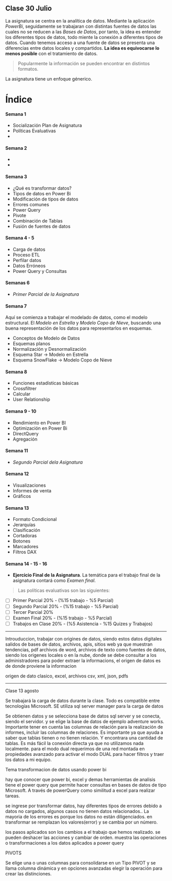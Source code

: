 ## Clase 30 Julio

La asignatura se centra en la analítica de datos. Mediante la aplicación *PowerBi*, seguidamente se trabajaran con distintas fuentes de datos las cuales no se reducen a las _Bases de Datos_, por tanto, la idea es entender los diferentes tipos de datos, todo miente la conexión a diferentes tipos de datos. Cuando tenemos acceso a una fuente de datos se presenta una diferencias entre datos locales y compartidos. **La idea es equivocarse lo menos posible** con el tratamiento de datos.

> Popularmente la información se pueden encontrar en distintos formatos.

La asignatura tiene un enfoque génerico.

# Índice

#### Semana 1
- Socialización Plan de Asignatura
- Políticas Evaluativas
- 
#### Semana 2
- 
- 
#### Semana 3
- ¿Qué es transformar datos?
- Tipos de datos en Power Bi
- Modificación de tipos de datos
- Errores comunes
- Power Query
- Pivote
- Combinación de Tablas
- Fusión de fuentes de datos
#### Semana 4 - 5
- Carga de datos
- Proceso ETL
- Perfilar datos
- Datos Erróneos
- Power Query y Consultas
#### Semanas 6
- *Primer Parcial de la Asignatura*
#### Semana 7
Aquí se comienza a trabajar el modelado de datos, como el modelo estructural. El *Modelo en Estrella* y *Modelo Copo de Nieve*, buscando una buena representación de los datos para representarlos en esquemas.
- Conceptos de Modelo de Datos
- Esquemas planos
- Normalización y Desnormalización
- Esquema Star -> Modelo en Estrella
- Esquema SnowFlake -> Modelo Copo de Nieve
#### Semana 8
- Funciones estadísticas básicas
- Crossfiltrer
- Calcular
- User Relationship
#### Semana 9 - 10
- Rendimiento en Power BI
- Optimización en Power Bi
- DirectQuery
- Agregación
#### Semana 11
- *Segundo Parcial dela Asignatura*

#### Semana 12
- Visualizaciones
- Informes de venta
- Gráficos
#### Semana 13
- Formato Condicional
- Jerarquías 
- Clasificación
- Cortadoras
- Botones
- Marcadores
- Filtros  DAX
#### Semana 14 - 15 - 16
- **Ejercicio Final de la Asignatura**.
La temática para el trabajo final de la asignatura contará como *Examen final*.

> Las políticas evaluativas son las siguientes:

- [ ] Primer Parcial 20% - (%15 trabajo - %5 Parcial)
- [ ] Segundo Parcial 20% - (%15 trabajo - %5 Parcial)
- [ ] Tercer Parcial 20%
- [ ] Examen Final 20% - (%15 trabajo - %5 Parcial)
- [ ] Trabajos en Clase 20% - (%5 Asistencia - %15 Quizes y Trabajos)

----
Introuduccion, trabajar con origines de datos, siendo estos datos digitales salidos de bases de datos, archivos, apis, sitios  web ya que muestran tendencias, pdf archivos de word, archivos de texto como fuentes de datos, siendo los origenes locales o en la nube, donde se debe consultar a los administradores para poder extraer la informacions, el origen de datos es de donde proviene la informacion

origen de dato clasico, excel, archivos csv, xml, json, pdfs

-----
Clase 13 agosto

Se trabajará la carga de datos durante la clase. Todo es compatible entre tecnologías Microsoft. SE utiliza sql server manager para la carga de datos

Se obtienen datos y se selecciona base de datos sql server y se conecta, siendo el servidor. y se elige la base de datos de ejemplo adventure works. Importante tener en cuenta las columnas de relación para la realización de informes, incluir las columnas de relaciones. Es importante ya que ayuda a saber que tablas tienen o no tienen relación. Y encontrara una cantidad de tablas. Es más fácil la conexión directa ya que no utilizamos nada localmente. para el modo dual requerimos de una red montada en propiedades avanzado para activar el modo DUAL para hacer filtros y traer los datos a mi equipo.

Tema transformacion de datos usando power bi

hay que conocer que power bi, excel y demas herramientas de analisis tiene el power query que permite hacer consultas en bases de datos de tipo Microsoft. A través de powerQuery como similitud a excel para realizar tareas.

se ingrese por transformar datos, hay diferentes tipos de errores debido a datos no cargados, algunos casos no tienen datos relacionados.. La mayoria de los errores es porque los datos no están diligenciados. en transformar se remplazan los valores(error) y se cambia por un número.

los pasos aplicados son los cambios a el trabajo que hemos realizado. se pueden deshacer las acciones y cambiar de orden. muestra las operaciones o transformaciones a los datos aplicados a power query

PIVOTS

Se elige una o unas columnas para consolidarse en un Tipo PIVOT y se llama columna dinámica y en opciones avanzadas elegir la operación para crear las distinciones.

